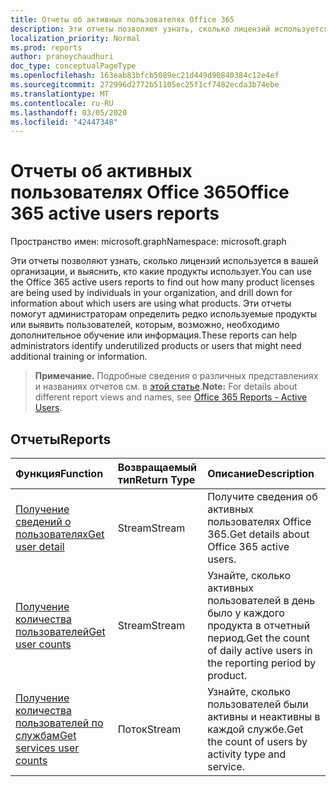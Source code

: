 ```yaml
---
title: Отчеты об активных пользователях Office 365
description: Эти отчеты позволяют узнать, сколько лицензий используется в вашей организации, и выяснить, кто какие продукты использует. Эти отчеты помогут администраторам определить редко используемые продукты или выявить пользователей, которым, возможно, необходимо дополнительное обучение или информация.
localization_priority: Normal
ms.prod: reports
author: pranoychaudhuri
doc_type: conceptualPageType
ms.openlocfilehash: 163eab83bfcb5089ec21d449d90840384c12e4ef
ms.sourcegitcommit: 272996d2772b51105ec25f1cf7482ecda3b74ebe
ms.translationtype: MT
ms.contentlocale: ru-RU
ms.lasthandoff: 03/05/2020
ms.locfileid: "42447348"
---
```

# <a name="office-365-active-users-reports"></a><span data-ttu-id="81510-104">Отчеты об активных пользователях Office 365</span><span class="sxs-lookup"><span data-stu-id="81510-104">Office 365 active users reports</span></span>

<span data-ttu-id="81510-105">Пространство имен: microsoft.graph</span><span class="sxs-lookup"><span data-stu-id="81510-105">Namespace: microsoft.graph</span></span>

<span data-ttu-id="81510-106">Эти отчеты позволяют узнать, сколько лицензий используется в вашей организации, и выяснить, кто какие продукты использует.</span><span class="sxs-lookup"><span data-stu-id="81510-106">You can use the Office 365 active users reports to find out how many product licenses are being used by individuals in your organization, and drill down for information about which users are using what products.</span></span> <span data-ttu-id="81510-107">Эти отчеты помогут администраторам определить редко используемые продукты или выявить пользователей, которым, возможно, необходимо дополнительное обучение или информация.</span><span class="sxs-lookup"><span data-stu-id="81510-107">These reports can help administrators identify underutilized products or users that might need additional training or information.</span></span>

> <span data-ttu-id="81510-108">**Примечание.** Подробные сведения о различных представлениях и названиях отчетов см. в [этой статье](https://support.office.com/client/Active-Users-fc1cf1d0-cd84-43fd-adb7-a4c4dfa8112d).</span><span class="sxs-lookup"><span data-stu-id="81510-108">**Note:** For details about different report views and names, see [Office 365 Reports - Active Users](https://support.office.com/client/Active-Users-fc1cf1d0-cd84-43fd-adb7-a4c4dfa8112d).</span></span>

## <a name="reports"></a><span data-ttu-id="81510-109">Отчеты</span><span class="sxs-lookup"><span data-stu-id="81510-109">Reports</span></span>
| <span data-ttu-id="81510-110">Функция</span><span class="sxs-lookup"><span data-stu-id="81510-110">Function</span></span>                                 | <span data-ttu-id="81510-111">Возвращаемый тип</span><span class="sxs-lookup"><span data-stu-id="81510-111">Return Type</span></span> | <span data-ttu-id="81510-112">Описание</span><span class="sxs-lookup"><span data-stu-id="81510-112">Description</span></span>                              |
| :--------------------------------------- | :---------- | :--------------------------------------- |
| [<span data-ttu-id="81510-113">Получение сведений о пользователях</span><span class="sxs-lookup"><span data-stu-id="81510-113">Get user detail</span></span>](../api/reportroot-getoffice365activeuserdetail.md) | <span data-ttu-id="81510-114">Stream</span><span class="sxs-lookup"><span data-stu-id="81510-114">Stream</span></span>      | <span data-ttu-id="81510-115">Получите сведения об активных пользователях Office 365.</span><span class="sxs-lookup"><span data-stu-id="81510-115">Get details about Office 365 active users.</span></span> |
| [<span data-ttu-id="81510-116">Получение количества пользователей</span><span class="sxs-lookup"><span data-stu-id="81510-116">Get user counts</span></span>](../api/reportroot-getoffice365activeusercounts.md) | <span data-ttu-id="81510-117">Stream</span><span class="sxs-lookup"><span data-stu-id="81510-117">Stream</span></span>      | <span data-ttu-id="81510-118">Узнайте, сколько активных пользователей в день было у каждого продукта в отчетный период.</span><span class="sxs-lookup"><span data-stu-id="81510-118">Get the count of daily active users in the reporting period by product.</span></span> |
| [<span data-ttu-id="81510-119">Получение количества пользователей по службам</span><span class="sxs-lookup"><span data-stu-id="81510-119">Get services user counts</span></span>](../api/reportroot-getoffice365servicesusercounts.md) | <span data-ttu-id="81510-120">Поток</span><span class="sxs-lookup"><span data-stu-id="81510-120">Stream</span></span>      | <span data-ttu-id="81510-121">Узнайте, сколько пользователей были активны и неактивны в каждой службе.</span><span class="sxs-lookup"><span data-stu-id="81510-121">Get the count of users by activity type and service.</span></span> |
